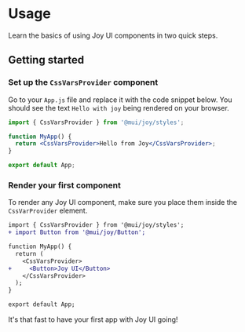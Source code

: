 # Usage

<p class="description">Learn the basics of using Joy UI components in two quick steps.</p>

## Getting started

### Set up the `CssVarsProvider` component

Go to your `App.js` file and replace it with the code snippet below. You should see the text `Hello with joy` being rendered on your browser.

```jsx
import { CssVarsProvider } from '@mui/joy/styles';

function MyApp() {
  return <CssVarsProvider>Hello from Joy</CssVarsProvider>;
}

export default App;
```

### Render your first component

To render any Joy UI component, make sure you place them inside the `CssVarProvider` element.

```diff
import { CssVarsProvider } from '@mui/joy/styles';
+ import Button from '@mui/joy/Button';

function MyApp() {
  return (
    <CssVarsProvider>
+     <Button>Joy UI</Button>
    </CssVarsProvider>
  );
}

export default App;
```

It's that fast to have your first app with Joy UI going!
